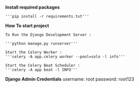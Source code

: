 **Install required packages**

    '''pip install -r requirements.txt'''


**How To start project**

    To Run the Django Development Server :

    '''python manage.py runserver'''

    Start the Celery Worker :
    '''celery -A app.celery worker --pool=solo -l info'''

    Start the Celery Beat Scheduler :
    '''celery -A app beat -l INFO'''

**Django Admin Credentials**
    username: root
    password: root123 


